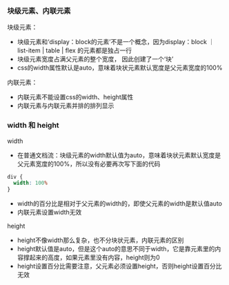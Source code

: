 ### 块级元素、内联元素

块级元素：
* 块级元素和‘display：block的元素’不是一个概念，因为display：block ｜ list-item | table | flex 的元素都是独占一行
* 块级元素宽度占满父元素的整个宽度， 因此创建了一个‘块’
* css的width属性默认是auto，意味着块状元素默认宽度是父元素宽度的100%

内联元素：
* 内联元素不能设置css的width、height属性
* 内联元素与内联元素并排的排列显示

### width 和 height

width
* 在普通文档流：块级元素的width默认值为auto，意味着块状元素默认宽度是父元素宽度的100%，所以没有必要再次写下面的代码
```css
div {
  width: 100%
}
```
* width的百分比是相对于父元素的width的，即使父元素的width是默认值auto
* 内联元素设置width无效

height
* height不像width那么复杂，也不分块状元素，内联元素的区别
* height默认值是auto，但是这个auto的意思不同于width，它是靠元素里的内容撑起来的高度，如果元素里没有内容，height则为0
* height设置百分比需要注意，父元素必须设置height，否则height设置百分比无效

